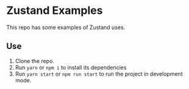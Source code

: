 # Zustand Examples

This repo has some examples of Zustand uses.

## Use

1. Clone the repo.
2. Run `yarn` or `npm i` to install its dependencies
3. Run `yarn start` or `npm run start` to run the project in development mode.
